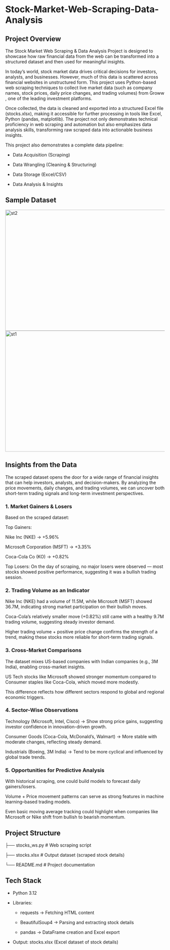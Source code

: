 # Stock-Market-Web-Scraping-Data-Analysis

## Project Overview

The Stock Market Web Scraping & Data Analysis Project is designed to showcase how raw financial data from the web can be transformed into a structured dataset and then used for meaningful insights.

In today’s world, stock market data drives critical decisions for investors, analysts, and businesses. However, much of this data is scattered across financial websites in unstructured form. This project uses Python-based web scraping techniques to collect live market data (such as company names, stock prices, daily price changes, and trading volumes) from Groww
, one of the leading investment platforms.

Once collected, the data is cleaned and exported into a structured Excel file (stocks.xlsx), making it accessible for further processing in tools like Excel, Python (pandas, matplotlib). The project not only demonstrates technical proficiency in web scraping and automation but also emphasizes data analysis skills, transforming raw scraped data into actionable business insights.

This project also demonstrates a complete data pipeline:

- Data Acquisition (Scraping)

- Data Wrangling (Cleaning & Structuring)

- Data Storage (Excel/CSV)

- Data Analysis & Insights

## Sample Dataset

<img width="544" height="382" alt="st2" src="https://github.com/user-attachments/assets/6725727b-9379-4298-9b24-8bf44d65f292" />
<img width="544" height="382" alt="st1" src="https://github.com/user-attachments/assets/1ba1d27e-5543-4da8-8443-104706fb4be5" />

## Insights from the Data

The scraped dataset opens the door for a wide range of financial insights that can help investors, analysts, and decision-makers. By analyzing the price movements, daily changes, and trading volumes, we can uncover both short-term trading signals and long-term investment perspectives.

### 1. Market Gainers & Losers

Based on the scraped dataset:

Top Gainers:

Nike Inc (NKE) → +5.96%

Microsoft Corporation (MSFT) → +3.35%

Coca-Cola Co (KO) → +0.82%

Top Losers: On the day of scraping, no major losers were observed — most stocks showed positive performance, suggesting it was a bullish trading session.

### 2. Trading Volume as an Indicator

Nike Inc (NKE) had a volume of 11.5M, while Microsoft (MSFT) showed 36.7M, indicating strong market participation on their bullish moves.

Coca-Cola’s relatively smaller move (+0.82%) still came with a healthy 9.7M trading volume, suggesting steady investor demand.

Higher trading volume + positive price change confirms the strength of a trend, making these stocks more reliable for short-term trading signals.

### 3. Cross-Market Comparisons

The dataset mixes US-based companies with Indian companies (e.g., 3M India), enabling cross-market insights.

US Tech stocks like Microsoft showed stronger momentum compared to Consumer staples like Coca-Cola, which moved more modestly.

This difference reflects how different sectors respond to global and regional economic triggers.

### 4. Sector-Wise Observations

Technology (Microsoft, Intel, Cisco) → Show strong price gains, suggesting investor confidence in innovation-driven growth.

Consumer Goods (Coca-Cola, McDonald’s, Walmart) → More stable with moderate changes, reflecting steady demand.

Industrials (Boeing, 3M India) → Tend to be more cyclical and influenced by global trade trends.

### 5. Opportunities for Predictive Analysis

With historical scraping, one could build models to forecast daily gainers/losers.

Volume + Price movement patterns can serve as strong features in machine learning–based trading models.

Even basic moving average tracking could highlight when companies like Microsoft or Nike shift from bullish to bearish momentum.

## Project Structure

├── stocks_ws.py       # Web scraping script

├── stocks.xlsx        # Output dataset (scraped stock details)

└── README.md          # Project documentation

## Tech Stack

- Python 3.12

- Libraries:

  - requests → Fetching HTML content

  - BeautifulSoup4 → Parsing and extracting stock details

  - pandas → DataFrame creation and Excel export

- Output: stocks.xlsx (Excel dataset of stock details)
